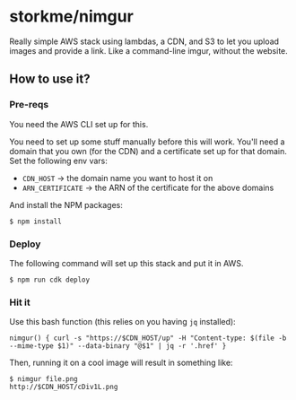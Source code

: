 # storkme/nimgur

Really simple AWS stack using lambdas, a CDN, and S3 to let you upload images and provide a link. Like a command-line imgur, without the website.

## How to use it?

### Pre-reqs

You need the AWS CLI set up for this.

You need to set up some stuff manually before this will work. You'll need a domain that you own (for the CDN) and a certificate set up for that domain. Set the following env vars:
* `CDN_HOST` → the domain name you want to host it on 
* `ARN_CERTIFICATE` → the ARN of the certificate for the above domains

And install the NPM packages:
```shell
$ npm install
```

### Deploy

The following command will set up this stack and put it in AWS.

```shell
$ npm run cdk deploy
```

### Hit it

Use this bash function (this relies on you having `jq` installed):
```shell
nimgur() { curl -s "https://$CDN_HOST/up" -H "Content-type: $(file -b --mime-type $1)" --data-binary "@$1" | jq -r '.href' }
```

Then, running it on a cool image will result in something like:

```shell
$ nimgur file.png
http://$CDN_HOST/cDiv1L.png
```
